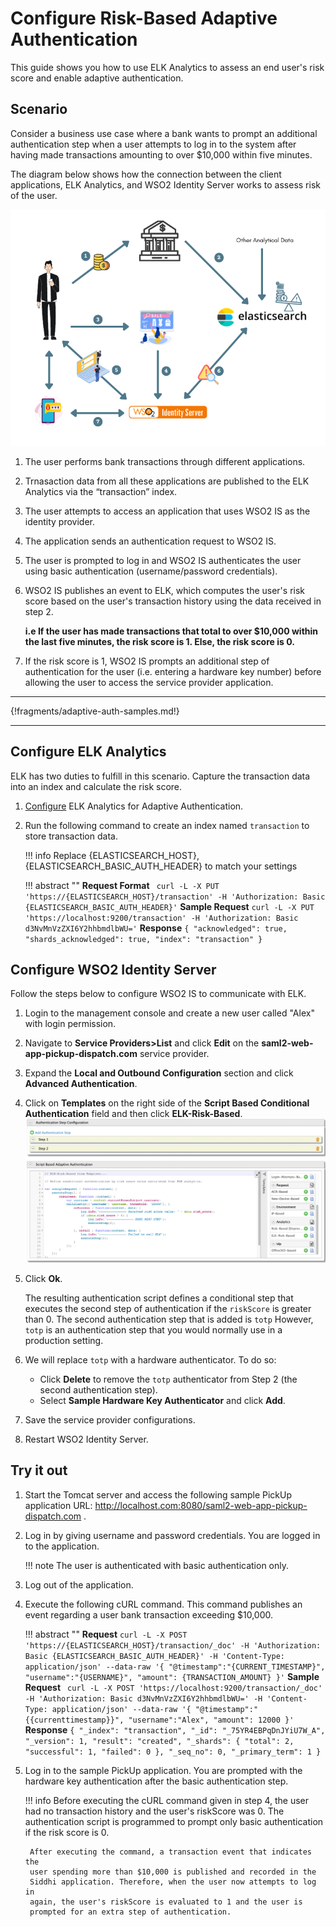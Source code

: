 # Configure Risk-Based Adaptive Authentication

This guide shows you how to use ELK Analytics to assess an end user's risk score and enable adaptive authentication.

## Scenario
Consider a business use case where a bank wants to prompt an additional authentication step when a user attempts to log in to the system after having made transactions amounting to over $10,000 within five minutes.


The diagram below shows how the connection between the client applications, ELK Analytics, and WSO2 Identity Server
works to assess risk of the user.

![risk-based-adaptive-authentication](../../assets/img/elk-analytics/risk-based-adaptive-authentication/risk-based-adaptive-authentication-1.png)

1. The user performs bank transactions through different applications.
2. Trnasaction data from all these applications are published to the ELK Analytics via the “transaction” index.
3. The user attempts to access an application that uses WSO2 IS as the identity provider.
4. The application sends an authentication request to WSO2 IS.
5. The user is prompted to log in and WSO2 IS authenticates the user using basic authentication (username/password
   credentials).
6. WSO2 IS publishes an event to ELK, which computes the user's risk score based on the user's transaction history
   using the data received in step 2.
 
      **i.e If the user has made transactions that total to over $10,000 within the last five minutes, the risk score is 1. Else, the risk score is 0.**

7. If the risk score is 1, WSO2 IS prompts an additional step of authentication for the user (i.e. entering a hardware
   key number) before allowing the user to access the service provider application.

----

{!fragments/adaptive-auth-samples.md!}

----

## Configure ELK Analytics

ELK has two duties to fulfill in this scenario. Capture the transaction data into an index and calculate the risk score.

1. [Configure](../../deploy/using-elk-analytics-for-adaptive-authentication.md) ELK Analytics for Adaptive Authentication.
2. Run the following command to create an index named `transaction` to store transaction data.

    !!! info
        Replace {ELASTICSEARCH_HOST}, {ELASTICSEARCH_BASIC_AUTH_HEADER} to match your settings

    !!! abstract ""
        **Request Format**
        ``` 
        curl -L -X PUT 'https://{ELASTICSEARCH_HOST}/transaction' -H 'Authorization: Basic {ELASTICSEARCH_BASIC_AUTH_HEADER}'
        ```
        **Sample Request**
        ```
        curl -L -X PUT 'https://localhost:9200/transaction' -H 'Authorization: Basic d3NvMnVzZXI6Y2hhbmdlbWU='
        ```
        **Response**
        ```
        {
        "acknowledged": true,
        "shards_acknowledged": true,
        "index": "transaction"
        }
        ```

## Configure WSO2 Identity Server

Follow the steps below to configure WSO2 IS to communicate with ELK.

1. Login to the management console and create a new user called "Alex"
   with login permission.
2. Navigate to **Service Providers\>List** and click **Edit** on the
   **saml2-web-app-pickup-dispatch.com** service provider.
3. Expand the **Local and Outbound Configuration** section and click
   **Advanced Authentication**.
4. Click on **Templates** on the right side of the **Script Based
   Conditional Authentication** field and then click **ELK-Risk-Based**.
   ![template-for-risk-based-authentication](../../assets/img/elk-analytics/risk-based-adaptive-authentication/risk-based-adaptive-authentication-2.png)
5. Click **Ok**.

      The resulting authentication script defines a conditional step that executes the second step of authentication if the `riskScore` is greater than 0. The second authentication step that is added is `totp` However, `totp` is an
      authentication step that you would normally use in a production setting.
   
6. We will replace `totp` with a hardware authenticator. To do so:

      -  Click **Delete** to remove the `totp`
   authenticator from Step 2 (the second authentication step).  
      - Select **Sample Hardware Key Authenticator** and click
   **Add**.  

7. Save the service provider configurations.

8. Restart WSO2 Identity Server.

## Try it out

1. Start the Tomcat server and access the following sample PickUp
   application URL:
   <http://localhost.com:8080/saml2-web-app-pickup-dispatch.com> .

2. Log in by giving username and password credentials. You are logged
   in to the application.

    !!! note 
        The user is authenticated with basic authentication only.

3. Log out of the application.

4. Execute the following cURL command. This command publishes an event
   regarding a user bank transaction exceeding $10,000.

    !!! abstract ""
        **Request**
        ```
        curl -L -X POST 'https://{ELASTICSEARCH_HOST}/transaction/_doc' -H 'Authorization: Basic {ELASTICSEARCH_BASIC_AUTH_HEADER}' -H 'Content-Type: application/json' --data-raw '{
        "@timestamp":"{CURRENT_TIMESTAMP}",
        "username":"{USERNAME}",
        "amount": {TRANSACTION_AMOUNT}
        }'
        ```
        **Sample Request**
        ``` 
        curl -L -X POST 'https://localhost:9200/transaction/_doc' -H 'Authorization: Basic d3NvMnVzZXI6Y2hhbmdlbWU=' -H 'Content-Type: application/json' --data-raw '{
        "@timestamp":"{{currenttimestamp}}",
        "username":"Alex",
        "amount": 12000
        }'
        ```
        **Response**
        ```
        {
        "_index": "transaction",
        "_id": "_75YR4EBPqDnJYiU7W_A",
        "_version": 1,
        "result": "created",
        "_shards": {
         "total": 2,
         "successful": 1,
         "failed": 0
        },
        "_seq_no": 0,
        "_primary_term": 1
        }
        ```

5. Log in to the sample PickUp application. You are prompted with the
   hardware key authentication after the basic authentication step.

    !!! info 
        Before executing the cURL command given in step 4, the user had no
        transaction history and the user's riskScore was 0. The
        authentication script is programmed to prompt only basic
        authentication if the risk score is 0.

        After executing the command, a transaction event that indicates the
        user spending more than $10,000 is published and recorded in the
        Siddhi application. Therefore, when the user now attempts to log in
        again, the user's riskScore is evaluated to 1 and the user is
        prompted for an extra step of authentication.
